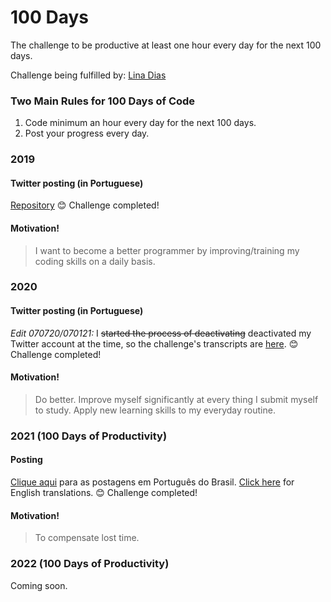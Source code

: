 # 100 Days
The challenge to be productive at least one hour every day for the next 100 days.

Challenge being fulfilled by: [Lina Dias](https://github.com/linasdias/)

### Two Main Rules for 100 Days of Code
1.  Code minimum an hour every day for the next 100 days.
2.  Post your progress every day.

### 2019

#### Twitter posting (in Portuguese)
[Repository](https://github.com/linasdias/100daysofcode/blob/master/previous%20years/2019)
:blush: Challenge completed!

#### Motivation!

> I want to become a better programmer by improving/training my coding skills on a daily basis.

### 2020

#### Twitter posting (in Portuguese)
*Edit 070720/070121:* I <s>started the process of deactivating</s> deactivated my Twitter account at the time, so the challenge's transcripts are [here](https://github.com/linasdias/100daysofcode/blob/master/previous%20years/2020).
:blush: Challenge completed!

#### Motivation!

> Do better. Improve myself significantly at every thing I submit myself to study. Apply new learning skills to my everyday routine.

### 2021 (100 Days of Productivity)

#### Posting
[Clique aqui](https://github.com/linasdias/100daysofcode/tree/master/previous%20years/2021/portugues.md) para as postagens em Português do Brasil. [Click here](https://github.com/linasdias/100daysofcode/tree/master/previous%20years/2021/english.md) for English translations.
:blush: Challenge completed!

#### Motivation!
> To compensate lost time.


### 2022 (100 Days of Productivity)

Coming soon.